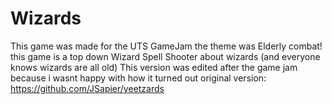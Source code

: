 # Wizards
This game was made for the UTS GameJam the theme was Elderly combat!
this game is a top down Wizard Spell Shooter about wizards (and everyone knows wizards are all old)
This version was edited after the game jam because i wasnt happy with how it turned out
original version: https://github.com/JSapier/yeetzards
